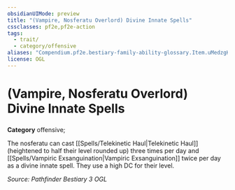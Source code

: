```yaml
---
obsidianUIMode: preview
title: "(Vampire, Nosferatu Overlord) Divine Innate Spells"
cssclasses: pf2e,pf2e-action
tags:
  - trait/
  - category/offensive
aliases: "Compendium.pf2e.bestiary-family-ability-glossary.Item.uMedzgKYui5X3Qtn"
license: OGL
---
```

# (Vampire, Nosferatu Overlord) Divine Innate Spells

### 

**Category** offensive; 




The nosferatu can cast [[Spells/Telekinetic Haul|Telekinetic Haul]] (heightened to half their level rounded up) three times per day and [[Spells/Vampiric Exsanguination|Vampiric Exsanguination]] twice per day as a divine innate spell. They use a high DC for their level.

*Source: Pathfinder Bestiary 3*
*OGL*